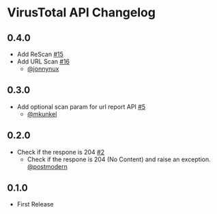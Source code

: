 # VirusTotal API Changelog

## 0.4.0

* Add ReScan [#15](https://github.com/pwelch/virustotal_api/pull/15)
* Add URL Scan [#16](https://github.com/pwelch/virustotal_api/pull/16)
  * [@jonnynux](https://github.com/jonnynux)
  
## 0.3.0

* Add optional scan param for url report API [#5](https://github.com/pwelch/virustotal_api/pull/5)
  * [@mkunkel ](https://github.com/mkunkel)

## 0.2.0

* Check if the respone is 204 [#2](https://github.com/pwelch/virustotal_api/pull/2)
  * Check if the respone is 204 (No Content) and raise an exception. [@postmodern](https://github.com/postmodern)

## 0.1.0

* First Release
